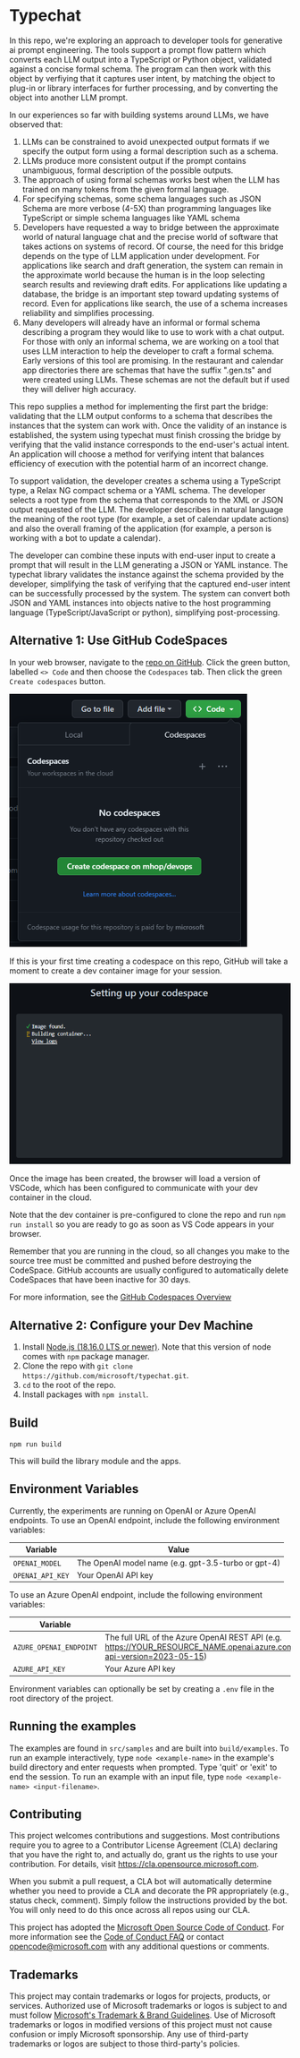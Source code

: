 # Typechat
In this repo, we're exploring an approach to developer tools for generative ai prompt engineering.  The tools support a prompt flow pattern which converts each LLM output into a TypeScript or Python object, validated against a concise formal schema. The program can then work with this object by verfiying that it captures user intent, by matching the object to plug-in or library interfaces for further processing, and by converting the object into another LLM prompt.

In our experiences so far with building systems around LLMs, we have observed that:
1. LLMs can be constrained to avoid unexpected output formats if we specify the output form using a formal description such as a schema.
2. LLMs produce more consistent output if the prompt contains unambiguous, formal description of the possible outputs.
3. The approach of using formal schemas works best when the LLM has trained on many tokens from the given formal language.
4. For specifying schemas, some schema languages such as JSON Schema are more verbose (4-5X) than programming languages like TypeScript or simple schema languages like YAML schema  
5. Developers have requested a way to bridge between the approximate world of natural language chat and the precise world of software that takes actions on systems of record. Of course, the need for this bridge depends on the type of LLM application under development. For applications like search and draft generation, the system can remain in the approximate world because the human is in the loop selecting search results and reviewing draft edits.  For applications like updating a database, the bridge is an important step toward updating systems of record. Even for applications like search, the use of a schema increases reliability and simplifies processing.
6. Many developers will already have an informal or formal schema describing a program they would like to use to work with a chat output. For those with only an informal schema, we are working on a tool that uses LLM interaction to help the developer to craft a formal schema. Early versions of this tool are promising. In the restaurant and calendar app directories there are schemas that have the suffix ".gen.ts" and were created using LLMs.  These schemas are not the default but if used they will deliver high accuracy.

This repo supplies a method for implementing the first part the bridge: validating that the LLM output conforms to a schema that describes the instances that the system can work with.  Once the validity of an instance is established, the system using typechat must finish crossing the bridge by verifying that the valid instance corresponds to the end-user's actual intent. An application will choose a method for verifying intent that balances efficiency of execution with the potential harm of an incorrect change. 

To support validation, the developer creates a schema using a TypeScript type, a Relax NG compact schema or a YAML schema. The developer selects a root type from the schema that corresponds to the XML or JSON output requested of the LLM.  The developer describes in natural language the meaning of the root type (for example, a set of calendar update actions) and also the overall framing of the application (for example, a person is working with a bot to update a calendar).  

The developer can combine these inputs with end-user input to create a prompt that will result in the LLM generating a JSON or YAML instance. The typechat library validates the instance against the schema provided by the developer, simplifying the task of verifying that the captured end-user intent can be successfully processed by the system. The system can convert both JSON and YAML instances into objects native to the host programming language (TypeScript/JavaScript or python), simplifying post-processing.

## Alternative 1: Use GitHub CodeSpaces
In your web browser, navigate to the [repo on GitHub](https://github.com/microsoft/typechat/). Click the green button, labelled `<> Code` and then choose the `Codespaces` tab.
Then click the green `Create codespaces` button.

![Create codespaces](docs/codespaces.png)

If this is your first time creating a codespace on this repo, 
GitHub will take a moment to create a dev container image for your session.

![Setting up your codespace](docs/setting-up-your-codespace.png)

Once the image has been created, the browser will load a version
of VSCode, which has been configured to communicate with your dev container in the cloud.

Note that the dev container is pre-configured to clone the repo and run `npm run install` so you are ready to go as soon as VS Code appears in your browser.

Remember that you are running in the cloud, so all changes you make to the source tree must be committed and pushed before destroying the CodeSpace. GitHub accounts are usually configured to automatically delete CodeSpaces that have been inactive for 30 days.

For more information, see the [GitHub Codespaces Overview](https://docs.github.com/en/codespaces/overview)

## Alternative 2: Configure your Dev Machine
1. Install [Node.js (18.16.0 LTS or newer)](https://nodejs.org/en). Note that this version of node comes with `npm` package manager.
2. Clone the repo with `git clone https://github.com/microsoft/typechat.git`.
3. `cd` to the root of the repo.
4. Install packages with `npm install`.

## Build
```     
npm run build
```
This will build the library module and the apps.

## Environment Variables
Currently, the experiments are running on OpenAI or Azure OpenAI endpoints. To use an OpenAI endpoint, include the following environment variables:

| Variable | Value |
|----------|-------|
| `OPENAI_MODEL`| The OpenAI model name (e.g. gpt-3.5-turbo or gpt-4) |
| `OPENAI_API_KEY` | Your OpenAI API key |

To use an Azure OpenAI endpoint, include the following environment variables:

| Variable | Value |
|----------|-------|
| `AZURE_OPENAI_ENDPOINT` | The full URL of the Azure OpenAI REST API (e.g. https://YOUR_RESOURCE_NAME.openai.azure.com/openai/deployments/YOUR_DEPLOYMENT_NAME/chat/completions?api-version=2023-05-15) |
| `AZURE_API_KEY` | Your Azure API key |

Environment variables can optionally be set by creating a `.env` file in the root directory of the project.

## Running the examples
The examples are found in `src/samples` and are built into `build/examples`. To run an example interactively, type `node <example-name>` in the example's build directory and enter requests when prompted. Type 'quit' or 'exit' to end the session. To run an example with an input file, type `node <example-name> <input-filename>`.

## Contributing

This project welcomes contributions and suggestions.  Most contributions require you to agree to a
Contributor License Agreement (CLA) declaring that you have the right to, and actually do, grant us
the rights to use your contribution. For details, visit https://cla.opensource.microsoft.com.

When you submit a pull request, a CLA bot will automatically determine whether you need to provide
a CLA and decorate the PR appropriately (e.g., status check, comment). Simply follow the instructions
provided by the bot. You will only need to do this once across all repos using our CLA.

This project has adopted the [Microsoft Open Source Code of Conduct](https://opensource.microsoft.com/codeofconduct/).
For more information see the [Code of Conduct FAQ](https://opensource.microsoft.com/codeofconduct/faq/) or
contact [opencode@microsoft.com](mailto:opencode@microsoft.com) with any additional questions or comments.

## Trademarks

This project may contain trademarks or logos for projects, products, or services. Authorized use of Microsoft 
trademarks or logos is subject to and must follow 
[Microsoft's Trademark & Brand Guidelines](https://www.microsoft.com/en-us/legal/intellectualproperty/trademarks/usage/general).
Use of Microsoft trademarks or logos in modified versions of this project must not cause confusion or imply Microsoft sponsorship.
Any use of third-party trademarks or logos are subject to those third-party's policies.

